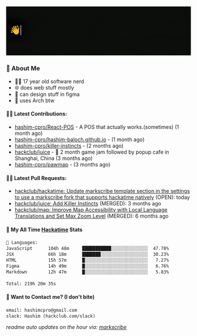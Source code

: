 [![👋Hi there! I'm Hashim*](/assets/intro.gif "Go To hashim-ali.work")](https://hashim-ali.work)

### 📖 About Me
- 👨‍💻 17 year old software nerd
- 🌐 does web stuff mostly
- 🎨 can design stuff in figma
- 🐧 uses Arch btw

#### 👷‍♂️ Latest Contributions:
- [hashim-cpro/React-POS](https://github.com/hashim-cpro/React-POS) - A POS that actually works.(sometimes) (1 month ago)
- [hashim-cpro/hashim-baloch.github.io](https://github.com/hashim-cpro/hashim-baloch.github.io) -  (1 month ago)
- [hashim-cpro/killer-instincts](https://github.com/hashim-cpro/killer-instincts) -  (2 months ago)
- [hackclub/juice](https://github.com/hackclub/juice) - 🧃 2 month game jam followed by popup cafe in Shanghai, China (3 months ago)
- [hashim-cpro/pawmap](https://github.com/hashim-cpro/pawmap) -  (3 months ago)

#### 🧑‍💻 Latest Pull Requests:
- [hackclub/hackatime: Update markscribe template section in the settings to use a markscribe fork that supports hackatime natively](https://github.com/hackclub/hackatime/pull/258) (OPEN): today
- [hackclub/juice: Add  Killer Instincts](https://github.com/hackclub/juice/pull/248) (MERGED): 3 months ago
- [hackclub/map: Improve Map Accessibility with Local Language Translations and Set Max Zoom Level](https://github.com/hackclub/map/pull/12) (MERGED): 6 months ago

#### 📡 My All Time [Hackatime](https://hackatime.hackclub.com) Stats
```
💾 Languages:
JavaScript      104h 48m     ███████████░░░░░░░░░░░░░░  47.78%
JSX             66h 18m      ███████░░░░░░░░░░░░░░░░░░  30.23%
HTML            15h 57m      █░░░░░░░░░░░░░░░░░░░░░░░░   7.27%
Figma           14h 49m      █░░░░░░░░░░░░░░░░░░░░░░░░   6.76%
Markdown        12h 47m      █░░░░░░░░░░░░░░░░░░░░░░░░   5.83%

Total: 219h 20m 35s
```
#### 📮 Want to Contact me? (I don't bite)
```
email: hashimcpro@gmail.com
slack: Hashim (hackclub.com/slack)
```
_readme auto updates on the hour via: [markscribe](https://github.com/hashim-cpro/markscribe)_